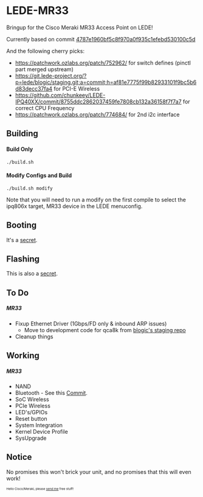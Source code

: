# LEDE-MR33
Bringup for the Cisco Meraki MR33 Access Point on LEDE!

Currently based on commit [4787e1960bf5c8f970a0f935c1efebd530100c5d](https://github.com/lede-project/source/commit/4787e1960bf5c8f970a0f935c1efebd530100c5d)

And the following cherry picks:
  * https://patchwork.ozlabs.org/patch/752962/ for switch defines (pinctl part merged upstream)
  * https://git.lede-project.org/?p=lede/blogic/staging.git;a=commit;h=af81e7775f99b82933101f9bc5b6d83decc37fa4 for PCI-E Wireless
  * https://github.com/chunkeey/LEDE-IPQ40XX/commit/8755ddc2862037459fe7808cb132a36158f7f7a7 for correct CPU Frequency
  * https://patchwork.ozlabs.org/patch/774684/ for 2nd i2c interface

Building
-----
#### Build Only
`./build.sh`

#### Modify Configs and Build
`./build.sh modify`

Note that you will need to run a modify on the first compile to select the ipq806x target, MR33 device in the LEDE menuconfig.

Booting
-----
It's a [secret](https://www.youtube.com/watch?v=sTSA_sWGM44).

Flashing
-----
This is also a [secret](https://www.youtube.com/watch?v=gvYfRiJQIX8).

To Do
-----
##### MR33
* Fixup Ethernet Driver (1Gbps/FD only & inbound ARP issues)
  * Move to development code for qca8k from [blogic's staging repo](https://git.lede-project.org/?p=lede/blogic/staging.git;a=commit;h=dd3bdac6d1dcd98d4d494052f7df31ca21558d6f)
* Cleanup things

Working
-----
##### MR33
* NAND
* Bluetooth - See this [Commit](https://github.com/riptidewave93/LEDE-MR33/commit/43ca7f34e0437ef9384fc38f1c4de6a843f1dd98).
* SoC Wireless
* PCIe Wireless
* LED's/GPIOs
* Reset button
* System Integration
* Kernel Device Profile
* SysUpgrade

Notice
------
No promises this won't brick your unit, and no promises that this will even work!

<sup><sup><sub>Hello Cisco/Meraki, please <a href="mailto:chrisrblake93@gmail.com">send me</a> free stuff!</sub></sup></sup>
